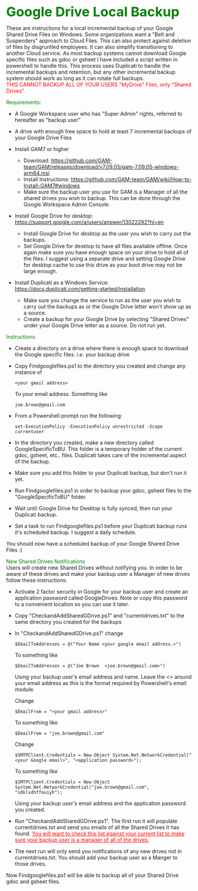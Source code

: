 <span style="color:green; font-weight:bold; font-size:36px;">Google Drive Local Backup</span>

These are instructions for a local incremental backup of your Google Shared Drive Files on Windows.
Some organizations want a "Belt and Suspenders" approach to Cloud Files. This can also protect against deletion of files by disgruntled employees. It can also simplify transitioning to another Cloud service.
As most backup systems cannot download Google specific files such as gdoc or gsheet I have included a script written in powershell to handle this. This process uses Duplicati to handle the incremental backups and retention, but any other incremental backup system should work as long as it can rotate full backups.  
<span style="color:red;">THIS CANNOT BACKUP ALL OF YOUR USERS "MyDrive" Files, only "Shared Drives"</span>  

<span>  </span>
  
<span style="color:green;">Requirements:</span>
- A Google Workspace user who has "Super Admin" rights, referred to hereafter as "backup user"
- A drive with enough free space to hold at least 7 incremental backups of your Google Drive Files
- Install GAM7 or higher 
  * Download: https://github.com/GAM-team/GAM/releases/download/v7.09.05/gam-7.09.05-windows-arm64.msi
  * Install Instructions: https://github.com/GAM-team/GAM/wiki/How-to-Install-GAM7#windows
  * Make sure the backup user you use for GAM is a Manager of all the shared drives you wish to backup. This can be done through the Google Workspace Admin Console.  
  
- Install Google Drive for desktop: https://support.google.com/a/users/answer/13022292?hl=en
  * Install Google Drive for desktop as the user you wish to carry out the backups.
  * Set Google Drive for desktop to have all files available offline.  Once again make sure you have enough space on your drive to hold all of the files.  I suggest using a separate drive and setting Google Drive for desktop cache to use this drive as your boot drive may not be large enough.  
  
- Install Duplicati as a Windows Service: https://docs.duplicati.com/getting-started/installation
  * Make sure you change the service to run as the user you wish to carry out the backups as or the Google Drive letter won't show up as a source.
  * Create a backup for your Google Drive by selecting "Shared Drives" under your Google Drive letter as a source. Do not run yet.  

<span>  </span>

<span style="color:green;">Instructions:</span>
  + Create a directory on a drive where there is enough space to download the Google specific files.  i.e. your backup drive
  
  + Copy Findgooglefiles.ps1 to the directory you created and change any instance of
    ```
    <your gmail address>
    ```
    To your email address. Something like
    ```
    joe.brown@gmail.com
    ```
  + From a Powershell prompt run the following:
    ```
    set-ExecutionPolicy -ExecutionPolicy unrestricted -Scope currentuser
    ```
  + In the directory you created, make a new directory called GoogleSpecificToBU. This folder is a temporary holder of the current gdoc, gsheet, etc.. files.  Duplicati takes care of the incremental aspect of the backup.
  
  + Make sure you add this folder to your Duplicati backup, but don't run it yet.
  
  + Run Findgooglefiles.ps1 in order to backup your gdoc, gsheet files to the "GoogleSpecificToBU" folder.
  
  + Wait until Google Drive for Desktop is fully synced, then run your Duplicati backup.
  
  + Set a task to run Findgooglefiles.ps1 before your Duplicati backup runs it's scheduled backup.  I suggest a daily schedule.  

<span>  </span>
  
 
You should now have a scheduled backup of your Google Shared Drive Files :)  
<span>  </span>

<span style="color:green;">New Shared Drives Notifications</span>  
Users will create new Shared Drives without notifying you. In order to be aware of these drives and make your backup user a Manager of new drives follow these instructions:
+ Activate 2 factor security in Google for your backup user and create an application password called GoogleDrives. Note or copy this password to a convenient location so you can use it later.
+ Copy "CheckandAddSharedGDrive.ps1" and "currentdrives.txt" to the same directory you created for the backups
+ In "CheckandAddSharedGDrive.ps1" change
  ```
  $EmailToAddresses = @("Your Name <your google email address.>")
  ```
  To something like
  ```
  $EmailToAddresses = @("Joe Brown  <joe.brown@gmail.com>")
  ```
  Using your backup user's email address and name. Leave the <> around your email address as this is the format required by Powershell's email module.  
<span>  </span>
<span>  </span>

  Change
  ```
  $EmailFrom = "<your gmail address>"
  ```
  To something like
  ```
  $EmailFrom = "joe.brown@gmail.com"
  ```  
  <span>  </span>
  
  Change
  ```
  $SMTPClient.Credentials = New-Object System.Net.NetworkCredential("<your Google email>", "<application password>");
  ```
  To something like
  ```
  $SMTPClient.Credentials = New-Object System.Net.NetworkCredential("joe.brown@gmail.com", "sdklsdhffouiyh");
  ```
  Using your backup user's email address and the application password you created.  
<span>  </span>
  
+ Run "CheckandAddSharedGDrive.ps1". The first run it will populate currentdrives.txt and send you emails of all the Shared Drives it has found. <span style="text-decoration:underline; color:red;">You will want to check this list against your current list to make sure your backup user is a manager of all of the drives.</span>
+ The next run will only send you notifications of any new drives not in currentdrives.txt.  You should add your backup user as a Manger to those drives.  

<span>  </span>
Now Findgooglefiles.ps1 will be able to backup all of your Shared Drive gdoc and gsheet files.  

<span>  </span>





